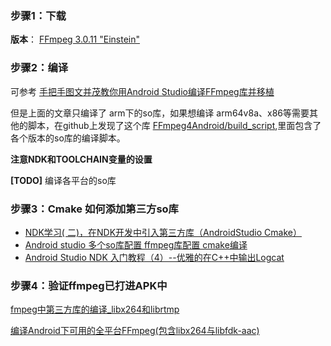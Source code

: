 ### 步骤1：下载

**版本**： [FFmpeg 3.0.11 "Einstein"](http://ffmpeg.org/download.html#releases)

### 步骤2：编译


可参考 [手把手图文并茂教你用Android Studio编译FFmpeg库并移植](https://blog.csdn.net/hejjunlin/article/details/52661331)

但是上面的文章只编译了 arm下的so库，如果想编译 arm64v8a、x86等需要其他的脚本，在github上发现了这个库 [FFmpeg4Android/build_script](https://github.com/mabeijianxi/FFmpeg4Android),里面包含了各个版本的so库的编译脚本。

**注意NDK和TOOLCHAIN变量的设置**

**[TODO]** 编译各平台的so库

### 步骤3：Cmake 如何添加第三方so库

- [NDK学习( 二)，在NDK开发中引入第三方库（AndroidStudio Cmake）](https://blog.csdn.net/mxw3755/article/details/56676923)
- [Android studio 多个so库配置 ffmpeg库配置 cmake编译](https://blog.csdn.net/m0_37677536/article/details/78561085)
- [Android Studio NDK 入门教程（4）--优雅的在C++中输出Logcat](https://blog.csdn.net/venusic/article/details/52294815)


### 步骤4：验证ffmpeg已打进APK中





[fmpeg中第三方库的编译_libx264和librtmp
](https://blog.csdn.net/jiandanjiuhao_88/article/details/54694029)

[编译Android下可用的全平台FFmpeg(包含libx264与libfdk-aac)](https://blog.csdn.net/mabeijianxi/article/details/74544879)